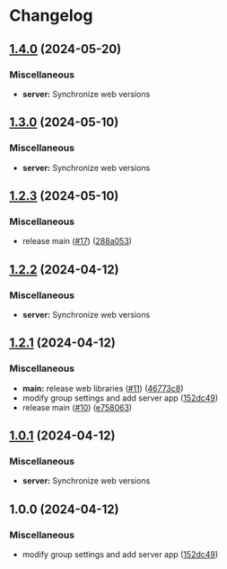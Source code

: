 # Changelog

## [1.4.0](https://github.com/cmmmli/monorepo-release-test/compare/server-v1.3.0...server-v1.4.0) (2024-05-20)


### Miscellaneous

* **server:** Synchronize web versions

## [1.3.0](https://github.com/cmmmli/monorepo-release-test/compare/server-v1.2.3...server-v1.3.0) (2024-05-10)


### Miscellaneous

* **server:** Synchronize web versions

## [1.2.3](https://github.com/cmmmli/monorepo-release-test/compare/server-v1.2.2...server-v1.2.3) (2024-05-10)


### Miscellaneous

* release main ([#17](https://github.com/cmmmli/monorepo-release-test/issues/17)) ([288a053](https://github.com/cmmmli/monorepo-release-test/commit/288a0533ac0ddef2da09cbd3b8e954aad2c07042))

## [1.2.2](https://github.com/cmmmli/monorepo-release-test/compare/server-v1.2.1...server-v1.2.2) (2024-04-12)


### Miscellaneous

* **server:** Synchronize web versions

## [1.2.1](https://github.com/cmmmli/monorepo-release-test/compare/server-v1.2.0...server-v1.2.1) (2024-04-12)


### Miscellaneous

* **main:** release web libraries ([#11](https://github.com/cmmmli/monorepo-release-test/issues/11)) ([46773c8](https://github.com/cmmmli/monorepo-release-test/commit/46773c8f90ff9e48757918c3d92084eea278b3bd))
* modify group settings and add server app ([152dc49](https://github.com/cmmmli/monorepo-release-test/commit/152dc493b6d0fa5b4fe001a0beee75c60b059581))
* release main ([#10](https://github.com/cmmmli/monorepo-release-test/issues/10)) ([e758063](https://github.com/cmmmli/monorepo-release-test/commit/e758063ffec1a0a77396991b99d2054441942dcf))

## [1.0.1](https://github.com/cmmmli/monorepo-release-test/compare/server-v1.0.0...server-v1.0.1) (2024-04-12)


### Miscellaneous

* **server:** Synchronize web versions

## 1.0.0 (2024-04-12)


### Miscellaneous

* modify group settings and add server app ([152dc49](https://github.com/cmmmli/monorepo-release-test/commit/152dc493b6d0fa5b4fe001a0beee75c60b059581))
